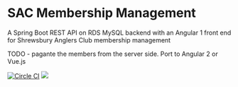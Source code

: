 # SAC Membership Management
A Spring Boot REST API on RDS MySQL backend with an Angular 1 front end for Shrewsbury Anglers Club membership management

TODO - pagante the members from the server side. Port to Angular 2 or Vue.js


[![Circle CI](https://circleci.com/gh/johnhunsley/membership.svg?style=svg)](https://circleci.com/gh/johnhunsley/membership)
[![](https://jitpack.io/v/johnhunsley/membership.svg)](https://jitpack.io/#johnhunsley/membership)

